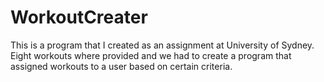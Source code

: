 # WorkoutCreater

This is a program that I created as an assignment at University of Sydney. 
Eight workouts where provided and we had to create a program that assigned workouts to a user based on certain criteria.
